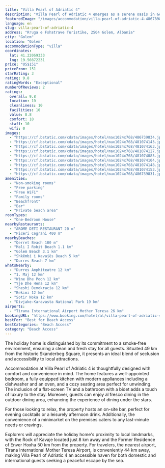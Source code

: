 ```yaml
---
title: "Villa Pearl of Adriatic 4"
description: "Villa Pearl of Adriatic 4 emerges as a serene oasis in Golem, boasting a prime location mere steps from Qerret Beach and a short distance from Mali I Robit Beach."
featuredImage: "/images/accommodation/villa-pearl-of-adriatic-4-486739834.jpg"
language: en
slug: villa-pearl-of-adriatic-4
address: "Rruga e Fshatrave Turistike, 2504 Golem, Albania"
city: "Golem"
location: "Golem"
accommodationType: "villa"
coordinates:
  lat: 41.22069333
  lng: 19.50872231
price: "US$151"
priceFrom: 151
starRating: 3
rating: 9.8
ratingWords: "Exceptional"
numberOfReviews: 2
ratings:
  overall: 9.8
  location: 10
  cleanliness: 10
  facilities: 10
  value: 8.8
  comfort: 10
  staff: 10
  wifi: 0
images:
  - "https://cf.bstatic.com/xdata/images/hotel/max1024x768/486739834.jpg?k=25fccece4166c1d25a0ac5c34536e55e587736de2ed900c9a39f07ada86e9b01&o=&hp=1"
  - "https://cf.bstatic.com/xdata/images/hotel/max1024x768/481074143.jpg?k=331032d628e62ee766e9e52c1060d40c70a9693fc87b6ee9ab7e913bf024badc&o=&hp=1"
  - "https://cf.bstatic.com/xdata/images/hotel/max1024x768/481074163.jpg?k=9c85c4e254a2986bd81cc55eb2ed786c2ed08c6f7b23f7672a8ad88544df1cfc&o=&hp=1"
  - "https://cf.bstatic.com/xdata/images/hotel/max1024x768/481074127.jpg?k=9819cdfcd49fa64568e61f78cac710495aff9f140e9a14d8d525e18e1615378c&o=&hp=1"
  - "https://cf.bstatic.com/xdata/images/hotel/max1024x768/481074085.jpg?k=ed493dad801b40b4d6dc4ac2e0abe66ee0ac18755b2d6bf09d8f43036fddd0d9&o=&hp=1"
  - "https://cf.bstatic.com/xdata/images/hotel/max1024x768/481074104.jpg?k=33b28676966dcb9c4d9942ba477dbdbce3acf08ad584444037dadd6c900fd3ea&o=&hp=1"
  - "https://cf.bstatic.com/xdata/images/hotel/max1024x768/481074148.jpg?k=8b97cc51347f8265b07ac63331a0a097655fce99acdc688a359453f289cc993d&o=&hp=1"
  - "https://cf.bstatic.com/xdata/images/hotel/max1024x768/481074153.jpg?k=24388ffcffe109016ca85bf136d2548a81fc779ecfb40f24ea98d310ae722159&o=&hp=1"
  - "https://cf.bstatic.com/xdata/images/hotel/max1024x768/486739831.jpg?k=02b64a2c8ac5f4bf8552b1c4509fdf4302f3b0c55d6c7b543f2f7413ae58911c&o=&hp=1"
amenities:
  - "Non-smoking rooms"
  - "Free parking"
  - "Free WiFi"
  - "Family rooms"
  - "Beachfront"
  - "Bar"
  - "Private beach area"
roomTypes:
  - "One-Bedroom House"
nearbyRestaurants:
  - "AROME DETI RESTAURANT 20 m"
  - "Piceri Cegrani 400 m"
nearbyBeaches:
  - "Qerret Beach 100 m"
  - "Mali I Robit Beach 1.1 km"
  - "Golem Beach 3.1 km"
  - "Shkëmbi i Kavajës Beach 5 km"
  - "Durres Beach 7 km"
whatsNearby:
  - "Durres Amphiteatre 12 km"
  - "1. Maj 12 km"
  - "Wine Dhe Pooh 12 km"
  - "Yje Dhe Hena 12 km"
  - "Sheshi Demokracia 12 km"
  - "Bekimi 12 km"
  - "Sotir Noka 12 km"
  - "Divjake-Karavasta National Park 19 km"
airports:
  - "Tirana International Airport Mother Teresa 26 km"
bookingURL: "https://www.booking.com/hotel/al/villa-pearl-of-adriatic-4.en-gb.html?aid=8035640"
bestFor: "Best for Beach Access"
bestCategories: "Beach Access"
category: "Beach Access"
---
```


The holiday home is distinguished by its commitment to a smoke-free environment, ensuring a clean and fresh stay for all guests. Situated 49 km from the historic Skanderbeg Square, it presents an ideal blend of seclusion and accessibility to local attractions.

Accommodation at Villa Pearl of Adriatic 4 is thoughtfully designed with comfort and convenience in mind. The home features a well-appointed bedroom, a fully equipped kitchen with modern appliances including a dishwasher and an oven, and a cozy seating area perfect for unwinding. The inclusion of a flat-screen TV and a bathroom with a bidet adds a touch of luxury to the stay. Moreover, guests can enjoy al fresco dining in the outdoor dining area, enhancing the experience of dining under the stars.

For those looking to relax, the property hosts an on-site bar, perfect for evening cocktails or a leisurely afternoon drink. Additionally, the convenience of a minimarket on the premises caters to any last-minute needs or cravings.

Explorers will appreciate the holiday home's proximity to local landmarks, with the Rock of Kavaje located just 8 km away and the Former Residence of Enver Hoxha 50 km from the property. For travelers, the nearest airport, Tirana International Mother Teresa Airport, is conveniently 44 km away, making Villa Pearl of Adriatic 4 an accessible haven for both domestic and international guests seeking a peaceful escape by the sea.